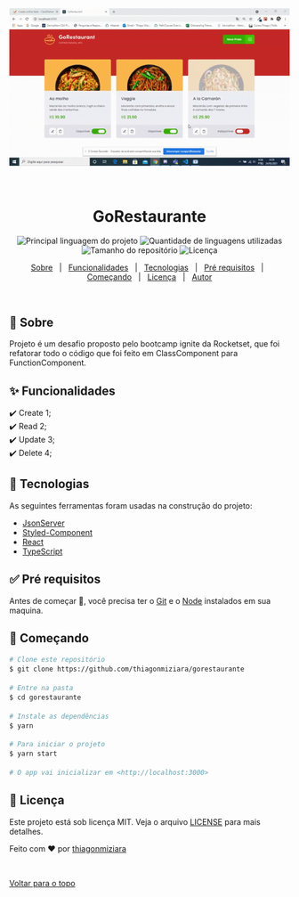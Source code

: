 <div align="center" id="top"> 
  <img src="./public/gif.gif"alt="GoRestaurante" />

  &#xa0;

  <!-- <a href="https://gorestaurante.netlify.com">Demo</a> -->
</div>

<h1 align="center">GoRestaurante</h1>

<p align="center">
  <img alt="Principal linguagem do projeto" src="https://img.shields.io/github/languages/top/thiagonmiziara/gorestaurante?color=56BEB8">

  <img alt="Quantidade de linguagens utilizadas" src="https://img.shields.io/github/languages/count/thiagonmiziara/gorestaurante?color=56BEB8">

  <img alt="Tamanho do repositório" src="https://img.shields.io/github/repo-size/thiagonmiziara/gorestaurante?color=56BEB8">

  <img alt="Licença" src="https://img.shields.io/github/license/thiagonmiziara/gorestaurante?color=56BEB8">

  <!-- <img alt="Github issues" src="https://img.shields.io/github/issues/thiagonmiziara/gorestaurante?color=56BEB8" /> -->

  <!-- <img alt="Github forks" src="https://img.shields.io/github/forks/thiagonmiziara/gorestaurante?color=56BEB8" /> -->

  <!-- <img alt="Github stars" src="https://img.shields.io/github/stars/thiagonmiziara/gorestaurante?color=56BEB8" /> -->
</p>

<!-- Status -->

<!-- <h4 align="center"> 
	🚧  GoRestaurante 🚀 Em construção...  🚧
</h4> 

<hr> -->

<p align="center">
  <a href="#dart-sobre">Sobre</a> &#xa0; | &#xa0; 
  <a href="#sparkles-funcionalidades">Funcionalidades</a> &#xa0; | &#xa0;
  <a href="#rocket-tecnologias">Tecnologias</a> &#xa0; | &#xa0;
  <a href="#white_check_mark-pré-requesitos">Pré requisitos</a> &#xa0; | &#xa0;
  <a href="#checkered_flag-começando">Começando</a> &#xa0; | &#xa0;
  <a href="#memo-licença">Licença</a> &#xa0; | &#xa0;
  <a href="https://github.com/thiagonmiziara" target="_blank">Autor</a>
</p>

<br>

## :dart: Sobre ##

Projeto é um desafio proposto pelo bootcamp ignite da Rocketset, que foi refatorar todo o código que foi feito em ClassComponent para FunctionComponent.

## :sparkles: Funcionalidades ##

:heavy_check_mark: Create 1;\
:heavy_check_mark: Read 2;\
:heavy_check_mark: Update 3;\
:heavy_check_mark: Delete 4;

## :rocket: Tecnologias ##

As seguintes ferramentas foram usadas na construção do projeto:

- [JsonServer](https://JsonServer.io/)
- [Styled-Component](https://Styled-Component.org/en/)
- [React](https://pt-br.reactjs.org/)
- [TypeScript](https://www.typescriptlang.org/)

## :white_check_mark: Pré requisitos ##

Antes de começar :checkered_flag:, você precisa ter o [Git](https://git-scm.com) e o [Node](https://nodejs.org/en/) instalados em sua maquina.

## :checkered_flag: Começando ##

```bash
# Clone este repositório
$ git clone https://github.com/thiagonmiziara/gorestaurante

# Entre na pasta
$ cd gorestaurante

# Instale as dependências
$ yarn

# Para iniciar o projeto
$ yarn start

# O app vai inicializar em <http://localhost:3000>
```

## :memo: Licença ##

Este projeto está sob licença MIT. Veja o arquivo [LICENSE](LICENSE.md) para mais detalhes.


Feito com :heart: por <a href="https://github.com/thiagonmiziara" target="_blank">thiagonmiziara</a>

&#xa0;

<a href="#top">Voltar para o topo</a>
